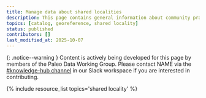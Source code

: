 ```yaml
---
title: Manage data about shared localities
description: This page contains general information about community practices for managing data about shared localities, and also aggregates links to additional resources with more specific information.
topics: [catalog, georeference, shared locality]
status: published
contributors: []
last_modified_at: 2025-10-07
---
```


{: .notice--warning }
Content is actively being developed for this page by members of the Paleo Data Working Group. Please contact NAME via the [#knowledge-hub channel](LINK) in our Slack workspace if you are interested in contributing. 

{% include resource_list topics='shared locality' %}
